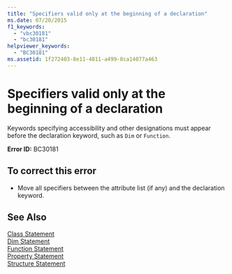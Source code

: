 ```yaml
---
title: "Specifiers valid only at the beginning of a declaration"
ms.date: 07/20/2015
f1_keywords: 
  - "vbc30181"
  - "bc30181"
helpviewer_keywords: 
  - "BC30181"
ms.assetid: 1f272403-8e11-4811-a499-8ca14077a463
---
```

# Specifiers valid only at the beginning of a declaration
Keywords specifying accessibility and other designations must appear before the declaration keyword, such as `Dim` or `Function`.  
  
 **Error ID:** BC30181  
  
## To correct this error  
  
-   Move all specifiers between the attribute list (if any) and the declaration keyword.  
  
## See Also  
 [Class Statement](../../visual-basic/language-reference/statements/class-statement.md)  
 [Dim Statement](../../visual-basic/language-reference/statements/dim-statement.md)  
 [Function Statement](../../visual-basic/language-reference/statements/function-statement.md)  
 [Property Statement](../../visual-basic/language-reference/statements/property-statement.md)  
 [Structure Statement](../../visual-basic/language-reference/statements/structure-statement.md)
